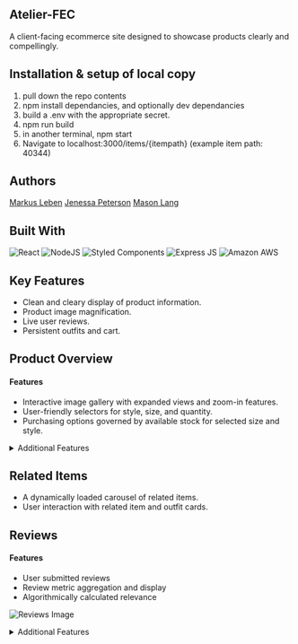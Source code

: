 ## Atelier-FEC
A client-facing ecommerce site designed to showcase products clearly and compellingly.

## Installation & setup of local copy
1. pull down the repo contents
2. npm install dependancies, and optionally dev dependancies
3. build a .env with the appropriate secret.
4. npm run build
5. in another terminal, npm start
6. Navigate to localhost:3000/items/{itempath} (example item path: 40344)


## Authors
[Markus Leben](https://github.com/markus-leben)
[Jenessa Peterson](https://github.com/Jenessap)
[Mason Lang](https://github.com/masonisblue)

## Built With
![React](https://img.shields.io/badge/React-20232A?style=for-the-badge&logo=react&logoColor=61DAFB)
![NodeJS](https://img.shields.io/badge/Node.js-43853D?style=for-the-badge&logo=node.js&logoColor=white)
![Styled Components](https://img.shields.io/badge/styled--components-DB7093?style=for-the-badge&logo=styled-components&logoColor=white)
![Express JS](https://img.shields.io/badge/Express.js-404D59?style=for-the-badge)
![Amazon AWS](https://img.shields.io/badge/Amazon_AWS-232F3E?style=for-the-badge&logo=amazon-aws&logoColor=white)

## Key Features
- Clean and cleary display of product information.
- Product image magnification.
- Live user reviews.
- Persistent outfits and cart.



## Product Overview
#### Features
- Interactive image gallery with expanded views and zoom-in features.
- User-friendly selectors for style, size, and quantity.
- Purchasing options governed by available stock for selected size and style.


<details>
  <summary>Additional Features</summary>
	<ul>
	  <li>Sale pricing with distinctive styling.</li>
		<li>Multiple options for browsing additional product views.</li>
	  <li>Social media sharing ability.</li>
		<li>Like button.</li>
	</ul>
</details>

## Related Items
- A dynamically loaded carousel of related items.
- User interaction with related item and outfit cards. 

## Reviews

#### Features
- User submitted reviews
- Review metric aggregation and display
- Algorithmically calculated relevance

![Reviews Image](https://github.com/Spy-x-Family-FEC-Team/Atelier-FEC/blob/gifs/Screen-Recording-2023-04-01-at-3.gif)

<details>
    <summary>Additional Features</summary>
	<ul>
		<li>Invertable sorting</li>
		<li>Live update in response to likes/reports/submissions</li>
		<li>Fractional star rating</li>
	</ul>
</details>

